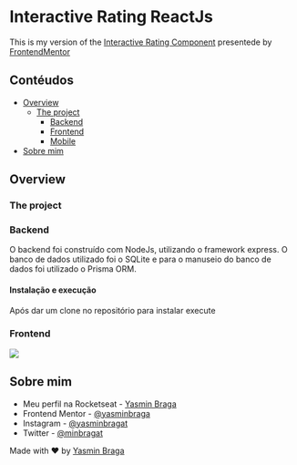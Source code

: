 # Interactive Rating ReactJs

This is my version of the [Interactive Rating Component](https://www.frontendmentor.io/challenges/interactive-rating-component-koxpeBUmI) presentede by [FrontendMentor](https://www.frontendmentor.io/home)

## Contéudos

- [Overview](#overview)
  - [The project](#project)
    - [Backend](#backend)
    - [Frontend](#frontend)
    - [Mobile](#mobile)
- [Sobre mim](#sobre-mim)

## Overview

### The project

### Backend

O backend foi construído com NodeJs, utilizando o framework express. O banco de dados utilizado foi o SQLite e para o manuseio do banco de dados foi utilizado o Prisma ORM.

#### Instalação e execução

Após dar um clone no repositório para instalar execute

### Frontend

![](./assets/web.png)

## Sobre mim

- Meu perfil na Rocketseat - [Yasmin Braga](https://app.rocketseat.com.br/me/yasmin-braga-1568974763)
- Frontend Mentor - [@yasminbraga](https://www.frontendmentor.io/profile/yasminbraga)
- Instagram - [@yasminbragat](https://www.twitter.com/yasminbragat)
- Twitter - [@minbragat](https://www.twitter.com/minbragat)

Made with :heart: by [Yasmin Braga](https://github.com/yasminbraga)
